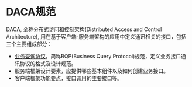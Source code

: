 # DACA规范

DACA, 全称分布式访问和控制架构(Distributed Access and Control Architecture), 用在基于客户端-服务端架构的应用中定义通讯相关的接口，包括三个主要组成部分：

- [业务查询协议](BQP.html)，简称BQP(Business Query Protocol)规范，定义业务接口通讯协议的格式及设计规范。
- 服务端框架设计要素，应提供哪些基本组件以及如何创建业务接口。
- 客户端框架功能要点，接口调用的主要接口等。

